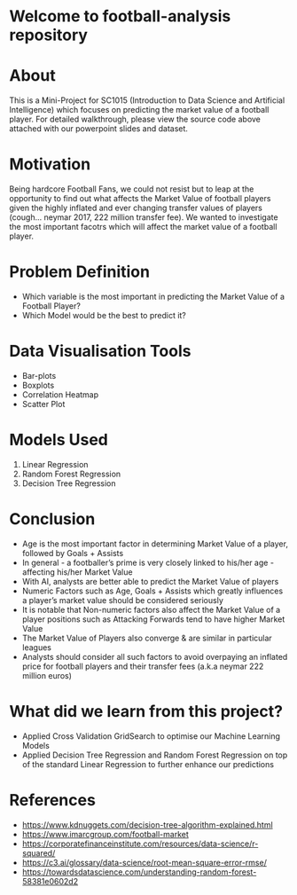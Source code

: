 # Welcome to football-analysis repository
# About
This is a Mini-Project for SC1015 (Introduction to Data Science and Artificial Intelligence) which focuses on predicting the market value of a football player. For detailed walkthrough, please view the source code above attached with our powerpoint slides and dataset.

# Motivation
Being hardcore Football Fans, we could not resist but to leap at the opportunity to find out what affects the Market Value of football players given the highly inflated and ever changing transfer values of players (cough... neymar 2017, 222 million transfer fee). We wanted to investigate the most important facotrs which will affect the market value of a football player.

# Problem Definition
* Which variable is the most important in predicting the Market Value of a Football Player?
* Which Model would be the best to predict it?

# Data Visualisation Tools
* Bar-plots
* Boxplots
* Correlation Heatmap
* Scatter Plot

# Models Used 
1. Linear Regression
2. Random Forest Regression
3. Decision Tree Regression

# Conclusion
* Age is the most important factor in determining Market Value of a player, followed by Goals + Assists
* In general - a footballer’s prime is very closely linked to his/her age - affecting his/her Market Value
* With AI, analysts are better able to predict the Market Value of players
* Numeric Factors such as Age, Goals + Assists which greatly influences a player’s market value should be considered seriously
* It is notable that Non-numeric factors also affect the Market Value of a player positions such as Attacking Forwards tend to have higher Market Value
* The Market Value of Players also converge & are similar in particular leagues
* Analysts should consider all such factors to avoid overpaying an inflated price for football players and their transfer fees (a.k.a neymar 222 million euros)

# What did we learn from this project?
* Applied Cross Validation GridSearch to optimise our Machine Learning Models
* Applied Decision Tree Regression and Random Forest Regression on top of the standard Linear Regression to further enhance our predictions

# References
* https://www.kdnuggets.com/decision-tree-algorithm-explained.html
* https://www.imarcgroup.com/football-market
* https://corporatefinanceinstitute.com/resources/data-science/r-squared/
* https://c3.ai/glossary/data-science/root-mean-square-error-rmse/
* https://towardsdatascience.com/understanding-random-forest-58381e0602d2



